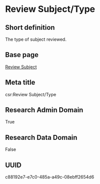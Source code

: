 # Review Subject/Type
## Short definition
The type of subject reviewed.
## Base page
[Review Subject](https://github.com/EuroCRIS/CASRAI-Dictionairies/blob/main/Objects/Review%20Subject.md)
## Meta title
csr:Review Subject/Type
## Research Admin Domain
True
## Research Data Domain
False
## UUID
c88192e7-e7c0-485a-a49c-08ebff2654d6
